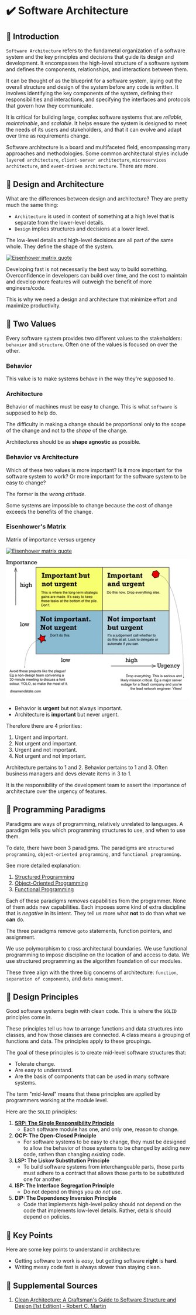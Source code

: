 # :heavy_check_mark: Software Architecture

## :round_pushpin: Introduction
`Software Architecture` refers to the fundametal organization of a software system and the key principles and decisions that guide its design and development. It encompasses the high-level structure of a software system and defines the components, relationships, and interactions between them.

It can be thought of as the blueprint for a software system, laying out the overall structure and design of the system before any code is written. It involves identifying the key components of the system, defining their responsibilities and interactions, and specifying the interfaces and protocols that govern how they communicate.

It is critical for building large, complex software systems that are *reliable*, *maintainable*, and *scalable*. It helps ensure the system is designed to meet the needs of its users and stakeholders, and that it can evolve and adapt over time as requirements change.

Software architecture is a board and multifaceted field, encompassing many approaches and methodologies. Some common architectural styles include `layered architecture`, `client-server architecture`, `microservices architecture`, and `event-driven architecture`. There are more.

## :round_pushpin: Design and Architecture
What are the differences between design and architecture? They are pretty much the same thing:
- `Architecture` is used in context of something at a high level that is separate from the lower-level details.
- `Design` implies structures and decisions at a lower level.

The low-level details and high-level decisions are all part of the same whole. They define the shape of the system.

[![Eisenhower matrix quote](https://quotes-github-readme.vercel.app/api?type=horizontal&theme=light&quote=The%20goal%20of%20software%20architecture%20is%20to%20minimize%20the%20human%20resources%20required%20to%20build%20and%20maintain%20the%20required%20system.&author=Robert%20C.%20Martin)](https://github.com/piyushsuthar/github-readme-quotes)

Developing fast is not necessarily the best way to build something. Overconfidence in developers can build over time, and the cost to maintain and develop more features will outweigh the benefit of more engineers/code.

This is why we need a design and architecture that minimize effort and maximize productivity.

## :round_pushpin: Two Values
Every software system provides two different values to the stakeholders: `behavior` and `structure`. Often one of the values is focused on over the other.

### Behavior
This value is to make systems behave in the way they're supposed to.

### Architecture
Behavior of machines must be easy to change. This is what `software` is supposed to help do.

The difficulty in making a change should be proportional only to the scope of the change and not to the *shape* of the change.

Architectures should be as **shape agnostic** as possible.

### Behavior vs Architecture
Which of these two values is more important? Is it more important for the software system to work? Or more important for the software system to be easy to change?

The former is the *wrong attitude*.

Some systems are impossible to change because the cost of change exceeds the benefits of the change.

### Eisenhower's Matrix
Matrix of importance versus urgency

[![Eisenhower matrix quote](https://quotes-github-readme.vercel.app/api?type=horizontal&theme=light&quote=I%20have%20two%20kinds%20of%20problems%2C%20the%20urgent%20and%20the%20important.%20The%20urgent%20are%20not%20important%2C%20and%20the%20important%20are%20never%20urgent.&author=Dwight%20D.%20Eisenhower)](https://github.com/piyushsuthar/github-readme-quotes)

![Picture of eisenhower matrix](images/eisenhower-matrix.png)

- Behavior is **urgent** but not always important.
- Architecture is **important** but never urgent.

Therefore there are 4 priorities:
1. Urgent and important.
2. Not urgent and important.
3. Urgent and not important.
4. Not urgent and not important.

Architecture pertains to 1 and 2. Behavior pertains to 1 and 3. Often business managers and devs elevate items in 3 to 1.

It is the responsibility of the development team to assert the importance of architecture over the urgency of features.

## :round_pushpin: Programming Paradigms
Paradigms are ways of programming, relatively unrelated to languages. A paradigm tells you which programming structures to use, and when to use them.

To date, there have been 3 paradigms. The paradigms are `structured programming`, `object-oriented programming`, and `functional programming`.

See more detailed explanation:
1. [Structured Programming](programming-paradigms/structured-programming.md)
2. [Object-Oriented Programming](programming-paradigms/object-oriented-programming.md)
3. [Functional Programming](programming-paradigms/functional-programming.md)

Each of these paradigms *removes* capabilities from the programmer. None of them adds new capabilities. Each imposes some kind of extra discipline that is *negative* in its intent. They tell us more what **not** to do than what we **can** do.

The three paradigms remove `goto` statements, function pointers, and assignment.

We use polymorphism to cross architectural boundaries. We use functional programming to impose discipline on the location of and access to data. We use structured programming as the algorithm foundation of our modules.

These three align with the three big concerns of architecture: `function`, `separation of components`, and `data management`.

## :round_pushpin: Design Principles
Good software systems begin with clean code. This is where the `SOLID` principles come in.

These principles tell us how to arrange functions and data structures into classes, and how those classes are connected. A class means a grouping of functions and data. The principles apply to these groupings.

The goal of these principles is to create mid-level software structures that:
- Tolerate change.
- Are easy to understand.
- Are the basis of components that can be used in many software systems.

The term "mid-level" means that these principles are applied by programmers working at the module level.

Here are the `SOLID` principles:
1. **[SRP: The Single Responsibility Principle](solid-principles/srp.md)**
    - Each software module has one, and only one, reason to change.
2. **OCP: The Open-Closed Principle**
    - For software systems to be easy to change, they must be designed to allow the behavior of those systems to be changed by adding *new* code, rathen than changing *existing* code.
3. **LSP: The Liskov Substitution Principle**
    - To build software systems from interchangeable parts, those parts must adhere to a contract that allows those parts to be substituted one for another.
4. **ISP: The Interface Segregation Principle**
    - Do not depend on things you *do not* use.
5. **DIP: The Dependency Inversion Principle**
    - Code that implements high-level policy should not depend on the code that implements low-level details. Rather, details should depend on policies.

## :round_pushpin: Key Points
Here are some key points to understand in architecture:
- Getting software to work is *easy*, but getting software **right** is **hard**.
- Writing messy code fast is always slower than staying clean.

## :round_pushpin: Supplemental Sources
1. [Clean Architecture: A Craftsman's Guide to Software Structure and Design [1st Edition] - Robert C. Martin](https://www.amazon.com/Clean-Architecture-Craftsmans-Software-Structure/dp/0134494164)
